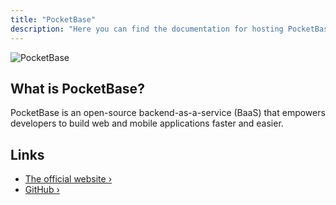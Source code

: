 ```yaml
---
title: "PocketBase"
description: "Here you can find the documentation for hosting PocketBase with Coolify."
---
```



![PocketBase](https://camo.githubusercontent.com/3b198a3ea92b78b9f56f6ec7c2eea0d81ee57ec8b4e2420cde3e1fecedcbc2c7/68747470733a2f2f692e696d6775722e636f6d2f3571696d6e6d352e706e67)

## What is PocketBase?

PocketBase is an open-source backend-as-a-service (BaaS) that empowers developers to build web and mobile applications faster and easier.

## Links

- [The official website ›](https://pocketbase.io)
- [GitHub ›](https://github.com/pocketbase/pocketbase)
